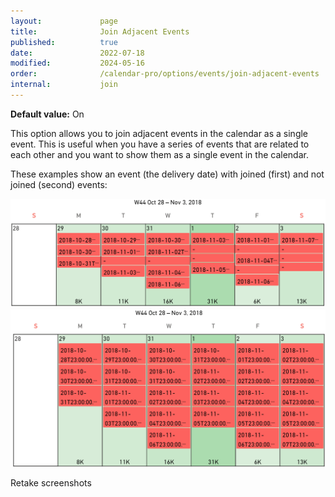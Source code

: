 ```yaml
---
layout:             page
title:              Join Adjacent Events
published:          true
date:               2022-07-18
modified:           2024-05-16
order:              /calendar-pro/options/events/join-adjacent-events
internal:           join
---
```

**Default value:** On

This option allows you to join adjacent events in the calendar as a single event. This is useful when you have a series of events that are related to each other and you want to show them as a single event in the calendar.

These examples show an event (the delivery date) with joined (first) and not joined (second) events:

<img src="images/event-joined.png" width="600">

<img src="images/event-not-joined.png" width="600">

<todo>Retake screenshots</todo>